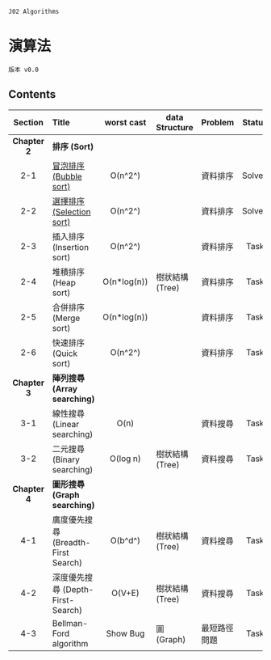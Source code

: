 `J02 Algorithms`

# 演算法

`版本 v0.0`

## Contents
|Section            |Title                                           |worst cast |data Structure      |Problem        |Status   |
|:-----------------:|:-----------------------------------------------|:---------:|--------------------|---------------|:--------:|
|<b>Chapter 2</b>   |<b>排序 (Sort)</b>                               |            |                     |               |         |
|2-1                |[冒泡排序 (Bubble sort)](J0221_BubbleSort/)       |O(n^2^)     |                     |資料排序        |Solved   |
|2-2                |[選擇排序 (Selection sort)](J0222_SelectionSort/) |O(n^2^)     |                     |資料排序        |Solved   |
|2-3                |插入排序 (Insertion sort)                         |O(n^2^)     |                     |資料排序        |Task     |
|2-4                |堆積排序 (Heap sort)                              |O(n*log(n)) |樹狀結構 (Tree)       |資料排序        |Task     |
|2-5                |合併排序 (Merge sort)                             |O(n*log(n)) |                     |資料排序        |Task     |
|2-6                |快速排序 (Quick sort)                             |O(n^2^)     |                     |資料排序        |Task     |
|<b>Chapter 3</b>   |<b>陣列搜尋 (Array searching)</b>                 |            |                     |               |         |
|3-1                |線性搜尋 (Linear searching)                       |O(n)        |                     |資料搜尋        |Task     |
|3-2                |二元搜尋 (Binary searching)                       |O(log n)    |樹狀結構 (Tree)       |資料搜尋         |Task     |
|<b>Chapter 4</b>   |<b>圖形搜尋 (Graph searching)</b>                 |            |                     |               |         |
|4-1                |廣度優先搜尋 (Breadth-First Search)                |O(b^d^)     |樹狀結構 (Tree)       |資料搜尋        |Task     |
|4-2                |深度優先搜尋 (Depth-First-Search)                  |O(V+E)      |樹狀結構 (Tree)       |資料搜尋        |Task     |
|4-3                |Bellman-Ford algorithm                           |Show Bug    |圖 (Graph)           |最短路徑問題     |Task     |